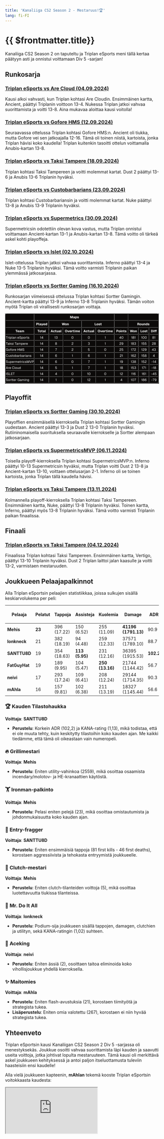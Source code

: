 ```yaml
---
title: 'Kanaliiga CS2 Season 2 - Mestaruus!🏆'
lang: fi-FI
---
```


# {{ $frontmatter.title}}

Kanaliiga CS2 Season 2 on taputeltu ja Triplan eSports meni tällä kertaa päätyyn asti ja onnistui voittamaan Div 5 -sarjan!

## Runkosarja

### [Triplan eSports vs Are Cloud (04.09.2024)](../match-reports/kanaliiga-cs2-season-2/Are-Cloud_20240904.md)

Kausi alkoi vahvasti, kun Triplan kohtasi Are Cloudin. Ensimmäinen kartta, Ancient, päättyi Triplanin voittoon 13-4. Nukessa Triplan jatkoi vahvaa suorittamista ja voitti 13-8. Aina mukavaa aloittaa kausi voitolla!

### [Triplan eSports vs Gofore HMS (12.09.2024)](../match-reports/kanaliiga-cs2-season-2/Gofore-HMS_20240912.md)

Seuraavassa ottelussa Triplan kohtasi Gofore HMS:n. Ancient oli tiukka, mutta Gofore vei sen jatkoajalla 12-16. Tämä oli toinen niistä, kartoista, jonka Triplan hävisi koko kaudella! Triplan kuitenkin tasoitti ottelun voittamalla Anubis-kartan 13-8.

### [Triplan eSports vs Taksi Tampere (18.09.2024)](../match-reports/kanaliiga-cs2-season-2/Taksi-Tampere_20240918.md)

Triplan kohtasi Taksi Tampereen ja voitti molemmat kartat. Dust 2 päättyi 13-6 ja Anubis 13-6 Triplanin hyväksi.

### [Triplan eSports vs Custobarbarians (23.09.2024)](../match-reports/kanaliiga-cs2-season-2/Custobarbarians_20240923.md)

Triplan kohtasi Custobarbariansin ja voitti molemmat kartat. Nuke päättyi 13-8 ja Anubis 13-9 Triplanin hyväksi.

### [Triplan eSports vs Supermetrics (30.09.2024)](../match-reports/kanaliiga-cs2-season-2/Supermetrics_20240930.md)

Supermetricsin odotettiin olevan kova vastus, mutta Triplan onnistui voittamaan Ancient-kartan 13-1 ja Anubis-kartan 13-8. Tämä voitto oli tärkeä askel kohti playoffeja.

### [Triplan eSports vs Islet (02.10.2024)](../match-reports/kanaliiga-cs2-season-2/Islet_20241002.md)

Islet-ottelussa Triplan jatkoi vahvaa suorittamista. Inferno päättyi 13-4 ja Nuke 13-5 Triplanin hyväksi. Tämä voitto varmisti Triplanin paikan ylemmässä jatkosarjassa.

### [Triplan eSports vs Sortter Gaming (16.10.2024)](../match-reports/kanaliiga-cs2-season-2/Sortter-Gaming_20241016.md)

Runkosarjan viimeisessä ottelussa Triplan kohtasi Sortter Gamingin. Ancient-kartta päättyi 13-9 ja Inferno 13-8 Triplanin hyväksi. Tämän voiton myötä Triplan oli virallisesti runkosarjan voittaja.

![Runkosarjan taulukko](../images/kanaliiga-cs2-season-2/season-recap-runkosarja.png)

## Playoffit

### [Triplan eSports vs Sortter Gaming (30.10.2024)](../match-reports/kanaliiga-cs2-season-2/Sortter-Gaming_20241031.md)

Playoffien ensimmäisellä kierroksella Triplan kohtasi Sortter Gamingin uudestaan. Ancient päättyi 13-3 ja Dust 2 13-0 Triplanin hyväksi. Rutiininomaisella suorituksella seuraavalle kierrokselle ja Sortter alempaan jatkosarjaan.

### [Triplan eSports vs SupermetricsMVP (06.11.2024)](../match-reports/kanaliiga-cs2-season-2/Supermetrics_20241105.md)

Toisella playoff-kierroksella Triplan kohtasi SupermetricsMVP:n. Inferno päättyi 10-13 Supermetricsin hyväksi, mutta Triplan voitti Dust 2 13-8 ja Ancient-kartan 13-10, voittaen ottelusarjan 2-1. Inferno oli se toinen kartoista, jonka Triplan tällä kaudella hävisi.

### [Triplan eSports vs Taksi Tampere (13.11.2024)](../match-reports/kanaliiga-cs2-season-2/Taksi-Tampere_20241113.md)

Kolmannella playoff-kierroksella Triplan kohtasi Taksi Tampereen. Ensimmäinen kartta, Nuke, päättyi 13-8 Triplanin hyväksi. Toinen kartta, Inferno, päättyi myös 13-8 Triplanin hyväksi. Tämä voitto varmisti Triplanin paikan finaalissa.

## Finaali

### [Triplan eSports vs Taksi Tampere (04.12.2024)](../match-reports/kanaliiga-cs2-season-2/Taksi-Tampere_20241204.md)

Finaalissa Triplan kohtasi Taksi Tampereen. Ensimmäinen kartta, Vertigo, päättyi 13-10 Triplanin hyväksi. Dust 2 Triplan laittoi jalan kaasulle ja voitti 13-2, varmistaen mestaruuden.

## Joukkueen Pelaajapalkinnot

Alla Triplan eSportsin pelaajien statistiikkaa, joissa sulkujen sisällä keskiarvolukema per peli:

| Pelaaja       | Pelatut | Tappoja     | Assisteja      | Kuolemia        | Damage              | ADR       | HS         | UtilDMG           | FK (First Kills) | FD (First Deaths) | Clutcheja    | Flash-avustuksia | HS%     | KANA     |
| ------------- | ------- | ----------- | -------------- | --------------- | ------------------- | --------- | ---------- | ----------------- | ---------------- | ----------------- | ------------ | ---------------- | ------- | -------- |
| **Mehis**     | **23**  | 396 (17.22) | 150 (6.52)     | 255 (11.09)     | **41196 (1791.13)** | 90.9      | 179 (7.78) | **2559 (111.26)** | 49 (2.13)        | 20 (0.87)         | **5 (0.22)** | 16 (0.70)        | 45%     | 1.06     |
| **lonkneck**  | 21      | 382 (18.19) | 94 (4.48)      | 259 (12.33)     | 37571 (1789.10)     | 88.7      | 169 (8.05) | 1912 (91.05)      | 59 (2.81)        | 37 (1.76)         | 4 (0.19)     | 1 (0.05)         | 44%     | 1.02     |
| **SANTTU8D**  | 19      | 354 (18.63) | **113 (5.95)** | 231 (12.16)     | 36395 (1915.53)     | **102.2** | 174 (9.16) | 2143 (112.79)     | **81 (4.26)**    | **46 (2.42)**     | 4 (0.21)     | 11 (0.58)        | **49%** | **1.13** |
| **FatGuyHat** | 19      | 189 (9.95)  | 104 (5.47)     | **250 (13.16)** | 21744 (1144.42)     | 56.7      | 80 (4.21)  | 893 (47.00)       | 22 (1.16)        | 21 (1.11)         | 2 (0.11)     | 1 (0.05)         | 42%     | 0.72     |
| **neivi**     | 17      | 293 (17.24) | 109 (6.41)     | 208 (12.24)     | 29144 (1714.35)     | 90.3      | 101 (5.94) | 1867 (109.82)     | 48 (2.82)        | 36 (2.12)         | 1 (0.06)     | 8 (0.47)         | 34%     | 1.01     |
| **mAhla**     | 16      | 157 (9.81)  | 102 (6.38)     | 211 (13.19)     | 18327 (1145.44)     | 56.6      | 53 (3.31)  | 719 (44.94)       | 14 (0.88)        | 24 (1.50)         | 2 (0.13)     | **21 (1.31)**    | 34%     | 0.71     |

### 🏆 **Kauden Tilastohaukka**

**Voittaja**: **SANTTU8D**

- **Perustelu**: Korkein ADR (102,2) ja KANA-rating (1,13), mikä todistaa, että ei ole muuta tehty, kuin keskitytty tilastoihin koko kauden ajan. Me kaikki tiedämme, että tämä oli oikeastaan vain numeropeli.

### 🔥 **Grillimestari**

**Voittaja**: **Mehis**

- **Perustelu**: Eniten utility-vahinkoa (2559), mikä osoittaa osaamista incendary/molotov- ja HE-kranaattien käytöstä.

### 🏋️ **Ironman-palkinto**

**Voittaja**: **Mehis**

- **Perustelu**: Pelasi eniten pelejä (23), mikä osoittaa omistautumista ja johdonmukaisuutta koko kauden ajan.

### 🚀 **Entry-fragger**

**Voittaja**: **SANTTU8D**

- **Perustelu**: Eniten ensimmäisiä tappoja (81 first kills - 46 first deaths), korostaen aggressiivista ja tehokasta entryymistä joukkueelle.

### 🔑 **Clutch-mestari**

**Voittaja**: **Mehis**

- **Perustelu**: Eniten clutch-tilanteiden voittoja (5), mikä osoittaa luotettavuutta tiukissa tilanteissa.

### 🦸 **Mr. Do It All**

**Voittaja**: **lonkneck**

- **Perustelu**: Podium-sija joukkueen sisällä tappojen, damagen, clutchien ja utilityn, sekä KANA-ratingin (1,02) suhteen.

### 👑 **Aceking**

**Voittaja**: **neivi**

- **Perustelu**: Eniten ässiä (2), osoittaen taitoa eliminoida koko vihollisjoukkue yhdellä kierroksella.

### ✨ **Maitomies**

**Voittaja**: **mAhla**

- **Perustelu**: Eniten flash-avustuksia (21), korostaen tiimityötä ja strategista tukea.
- **Lisäperustelu**: Eniten omia valotettu (267), korostaen ei niin hyvää strategista tukea.

## Yhteenveto

Triplan eSportsin kausi Kanaliigan CS2 Season 2 Div 5 -sarjassa oli menestyksekäs. Joukkue osoitti vahvaa suorittamista läpi kauden ja saavutti useita voittoja, jotka johtivat lopulta mestaruuteen. Tämä kausi oli merkittävä askel joukkueen kehityksessä ja antoi paljon itseluottamusta tuleviin haasteisiin ensi kaudelle!

Alla vielä joukkueen kapteenin, **mAhlan** tekemä kooste Triplan eSportsin voitokkaasta kaudesta:

<div class="relative pb-[56.25%] h-0 overflow-hidden max-w-full bg-black">
  <iframe class="absolute top-0 left-0 w-full h-full border-0" src="https://www.youtube.com/embed/UHHfO0uIhiE?si=LWK4S0HBZUAQi3cP" title="YouTube video player" allow="accelerometer; autoplay; clipboard-write; encrypted-media; gyroscope; picture-in-picture; web-share" referrerpolicy="strict-origin-when-cross-origin" allowfullscreen></iframe>
</div>
